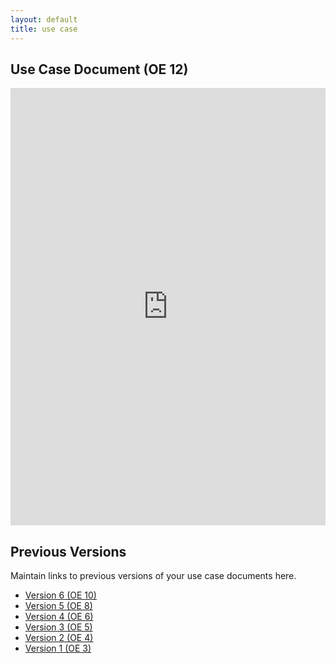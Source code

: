 ```yaml
---
layout: default
title: use case
---
```


## Use Case Document (OE 12)

<iframe src="https://docs.google.com/document/d/e/2PACX-1vQitIWM0TQ8t9jFbFI0RdqINFAyYpn4Blkt5ZfN6rm-8502cvlBeZ2eBItIei5DYQ/pub?embedded=true" style="width: 100%;height: 700px;border: none;"></iframe>

## Previous Versions

<p class="message-highlight">Maintain links to previous versions of your use case documents here.</p>

- [Version 6 (OE 10)](https://drive.google.com/file/d/1uCiYNfb3mYUgQSXkNxKMUghrRUvh50-Z/view?usp=sharing)
- [Version 5 (OE 8)](https://drive.google.com/file/d/1ZU_FZW_JeNzwkNu8MzTeWVmwg9ug8YRV/view?usp=sharing)
- [Version 4 (OE 6)](https://drive.google.com/file/d/1XAeBIJRZoRk2k3Cn7DjFOMKwrfRojgSD/view?usp=sharing)
- [Version 3 (OE 5)](https://docs.google.com/document/d/1X_pZu0U2MKELbnURKynE82rUNf4ZxbQy1L4wIxmdIz8/edit?usp=sharing)
- [Version 2 (OE 4)](https://drive.google.com/file/d/1Fqb-aiCZYZvxr3iuzHgcqy9Gy0mqlul0/view?usp=sharing)
- [Version 1 (OE 3)](https://drive.google.com/file/d/1Q8TYR_kM_Azz9OO0_00cMEvUuQmBTK_F/view?usp=sharing)
